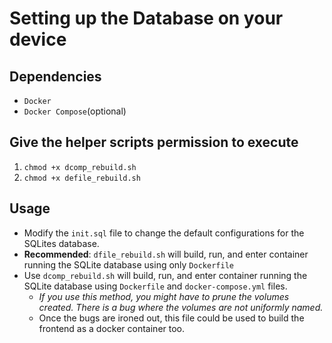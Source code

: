 # Setting up the Database on your device
## Dependencies
* `Docker`
* `Docker Compose`(optional)

## Give the helper scripts permission to execute
1. `chmod +x dcomp_rebuild.sh`
2. `chmod +x defile_rebuild.sh`

## Usage
* Modify the `init.sql` file to change the default configurations for the SQLites database.
* **Recommended**: `dfile_rebuild.sh` will build, run, and enter container  running the SQLite database using only `Dockerfile` 
* Use `dcomp_rebuild.sh` will build, run, and enter container running the SQLite database using `Dockerfile` and `docker-compose.yml` files.
    * *If you use this method, you might have to prune the volumes created. There is a bug where the volumes are not uniformly named.*
    * Once the bugs are ironed out, this file could be used to build the frontend as a docker container too.


